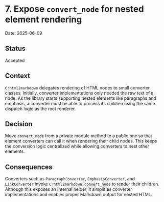# 7. Expose `convert_node` for nested element rendering

Date: 2025-06-09

## Status

Accepted

## Context

`Crhtml2markdown` delegates rendering of HTML nodes to small converter classes.
Initially, converter implementations only needed the raw text of a node. As the
library starts supporting nested elements like paragraphs and emphasis, a
converter must be able to process its children using the same dispatch logic as
the root renderer.

## Decision

Move `convert_node` from a private module method to a public one so that element
converters can call it when rendering their child nodes. This keeps the
conversion logic centralized while allowing converters to nest other elements.

## Consequences

Converters such as `ParagraphConverter`, `EmphasisConverter`, and
`LinkConverter` invoke `Crhtml2markdown.convert_node` to render their children.
Although this exposes an internal helper, it simplifies converter
implementations and enables proper Markdown output for nested HTML.
